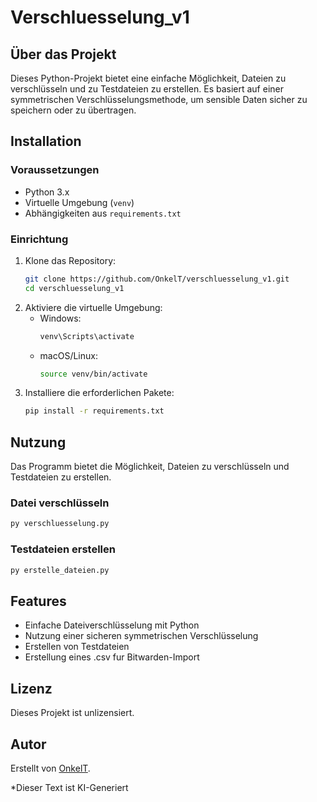 # Verschluesselung_v1

## Über das Projekt

Dieses Python-Projekt bietet eine einfache Möglichkeit, Dateien zu verschlüsseln und zu Testdateien zu erstellen. Es basiert auf einer symmetrischen Verschlüsselungsmethode, um sensible Daten sicher zu speichern oder zu übertragen.

## Installation

### Voraussetzungen
- Python 3.x
- Virtuelle Umgebung (`venv`)
- Abhängigkeiten aus `requirements.txt`

### Einrichtung
1. Klone das Repository:
   ```bash
   git clone https://github.com/OnkelT/verschluesselung_v1.git
   cd verschluesselung_v1
   ```
2. Aktiviere die virtuelle Umgebung:
   - Windows:
     ```bash
     venv\Scripts\activate
     ```
   - macOS/Linux:
     ```bash
     source venv/bin/activate
     ```
3. Installiere die erforderlichen Pakete:
   ```bash
   pip install -r requirements.txt
   ```

## Nutzung

Das Programm bietet die Möglichkeit, Dateien zu verschlüsseln und Testdateien zu erstellen.

### Datei verschlüsseln
```bash
py verschluesselung.py
```
### Testdateien erstellen
```bash
py erstelle_dateien.py
```


## Features
- Einfache Dateiverschlüsselung mit Python
- Nutzung einer sicheren symmetrischen Verschlüsselung
- Erstellen von Testdateien
- Erstellung eines .csv fur Bitwarden-Import

## Lizenz
Dieses Projekt ist unlizensiert.

## Autor
Erstellt von [OnkelT](https://github.com/OnkelT).

*Dieser Text ist KI-Generiert

